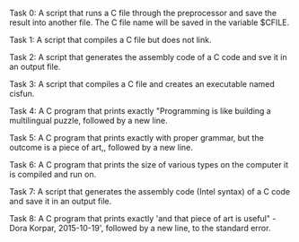 Task 0: A script that runs a C file through the preprocessor and save the result into another file. The C file name will be saved in the variable $CFILE.

Task 1: A script that compiles a C file but does not link. 

Task 2: A script that generates the assembly code of a C code and sve it in an output file.

Task 3: A script that compiles a C file and creates an executable named cisfun. 

Task 4: A C program that prints exactly "Programming is like building a multilingual puzzle, followed by a new line.

Task 5: A C program that prints exactly with proper grammar, but the outcome is a piece of art,, followed by a new line.

Task 6: A C program that prints the size of various types on the computer it is compiled and run on.

Task 7: A script that generates the assembly code (Intel syntax) of a C code and save it in an output file.

Task 8: A C program that prints exactly 'and that piece of art is useful" - Dora Korpar, 2015-10-19', followed by a new line, to the standard error.

